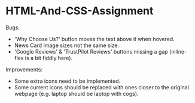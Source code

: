 # HTML-And-CSS-Assignment

Bugs: 

- 'Why Choose Us?' button moves the text above it when hovered.
- News Card Image sizes not the same size.
- 'Google Reviews' & 'TrustPilot Reviews' buttons missing a gap (inline-flex is a bit fiddly here).

Improvements:

- Some extra icons need to be implemented.
- Some current icons should be replaced with ones closer to the original webpage (e.g. laptop should be laptop with cogs).



